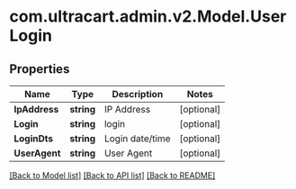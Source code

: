 
# com.ultracart.admin.v2.Model.UserLogin

## Properties

Name | Type | Description | Notes
------------ | ------------- | ------------- | -------------
**IpAddress** | **string** | IP Address | [optional] 
**Login** | **string** | login | [optional] 
**LoginDts** | **string** | Login date/time | [optional] 
**UserAgent** | **string** | User Agent | [optional] 

[[Back to Model list]](../README.md#documentation-for-models)
[[Back to API list]](../README.md#documentation-for-api-endpoints)
[[Back to README]](../README.md)

